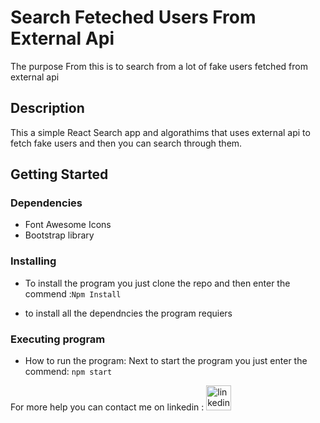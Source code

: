 # Search Feteched Users From External Api

The purpose From this is to search from a lot of fake users fetched from external api

## Description

This a simple React Search app and algorathims that uses external api to fetch fake users and then you can search through them.

## Getting Started

### Dependencies

* Font Awesome Icons
* Bootstrap library 

### Installing

* To install the program you just clone the repo and then enter the commend :```Npm Install```

* to install all the dependncies the program requiers
  
### Executing program

* How to run the program:
Next to start the program you just enter the commend: ```npm start```

For more help you can contact me on linkedin : [<img src='https://cdn.jsdelivr.net/npm/simple-icons@3.0.1/icons/linkedin.svg' alt='linkedin' height='40'>](https://www.linkedin.com/in/markos-bahgat-9a7178216//) 
